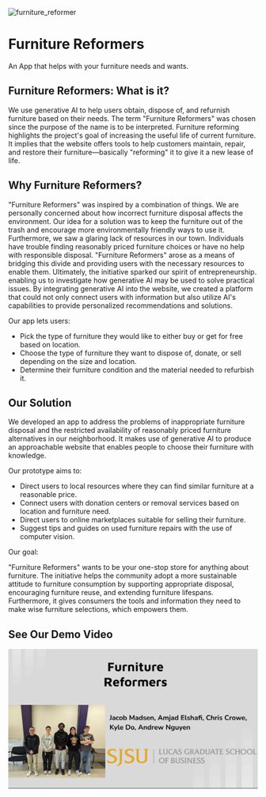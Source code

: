 ![furniture_reformer](https://github.com/amjadelshafi/Furniture-Reformers/assets/121737700/50e6e313-21b0-4e02-8a96-a9d6f6405c3f)
# Furniture Reformers

An App that helps with your furniture needs and wants.

## Furniture Reformers: What is it?

We use generative AI to help users obtain, dispose of, and refurnish furniture based on their needs. The term "Furniture Reformers" was chosen since the purpose of the name is to be interpreted. Furniture reforming highlights the project's goal of increasing the useful life of current furniture. It implies that the website offers tools to help customers maintain, repair, and restore their furniture—basically "reforming" it to give it a new lease of life.

## Why Furniture Reformers? 

"Furniture Reformers" was inspired by a combination of things. We are personally concerned about how incorrect furniture disposal affects the environment. Our idea for a solution was to keep the furniture out of the trash and encourage more environmentally friendly ways to use it. Furthermore, we saw a glaring lack of resources in our town. Individuals have trouble finding reasonably priced furniture choices or have no help with responsible disposal. "Furniture Reformers" arose as a means of bridging this divide and providing users with the necessary resources to enable them. Ultimately, the initiative sparked our spirit of entrepreneurship. enabling us to investigate how generative AI may be used to solve practical issues. By integrating generative AI into the website, we created a platform that could not only connect users with information but also utilize AI's capabilities to provide personalized
recommendations and solutions.

Our app lets users:
- Pick the type of furniture they would like to either buy or get for free based on location.
- Choose the type of furniture they want to dispose of, donate, or sell depending on the size and location.
- Determine their furniture condition and the material needed to refurbish it.

## Our Solution

We developed an app to address the problems of inappropriate furniture disposal and the restricted availability of reasonably priced furniture alternatives in our neighborhood. It makes use of generative AI to produce an approachable website that enables people to choose their furniture with knowledge.

Our prototype aims to:
- Direct users to local resources where they can find similar furniture at a reasonable price.
- Connect users with donation centers or removal services based on location and furniture need.
- Direct users to online marketplaces suitable for selling their furniture.
- Suggest tips and guides on used furniture repairs with the use of computer vision.

Our goal:

"Furniture Reformers" wants to be your one-stop store for anything about furniture. The initiative helps the community adopt a more sustainable attitude to furniture consumption by supporting appropriate disposal, encouraging furniture reuse, and extending furniture lifespans. Furthermore, it gives consumers the tools and information they need to make wise furniture selections, which empowers them.

## See Our Demo Video
[![Watch the Video Here](/GroupImage.png)](https://www.youtube.com/watch?v=_kuei1AvIVA)
 

